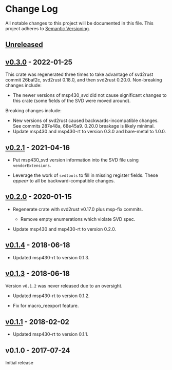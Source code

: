 # Change Log

All notable changes to this project will be documented in this file.
This project adheres to [Semantic Versioning](http://semver.org/).

## [Unreleased]

## [v0.3.0] - 2022-01-25
This crate was regenerated three times to take advantage of svd2rust commit 26baf2c,
svd2rust 0.18.0, and then svd2rust 0.20.0. Non-breaking changes include:

- The newer versions of msp430_svd did not cause significant changes to this
  crate (some fields of the SVD were moved around).

Breaking changes include:

- New versions of svd2rust caused backwards-incompatible changes.
  See commits 287e48a, 68e45a9. 0.20.0 breakage is likely minimal.
- Update msp430 and msp430-rt to version 0.3.0 and bare-metal to 1.0.0.

## [v0.2.1] - 2021-04-16
- Put msp430_svd version information into the SVD file using
  `vendorExtensions`.

- Leverage the work of `svdtools` to fill in missing register fields.
  These _appear_ to all be backward-compatible changes.

## [v0.2.0] - 2020-01-15
- Regenerate crate with svd2rust v0.17.0 plus msp-fix commits.
  - Remove empty enumerations which violate SVD spec.

- Update msp430 and msp430-rt to version 0.2.0.

## [v0.1.4] - 2018-06-18
- Updated msp430-rt to version 0.1.3.

## [v0.1.3] - 2018-06-18
Version `v0.1.2` was never released due to an oversight.

- Updated msp430-rt to version 0.1.2.

- Fix for macro_reexport feature.

## [v0.1.1] - 2018-02-02
- Updated msp430-rt to version 0.1.1.

## v0.1.0 - 2017-07-24

Initial release

[Unreleased]: https://github.com/cr1901/msp430g2211/compare/v0.3.0...HEAD
[v0.3.0]: https://github.com/cr1901/msp430g2211/compare/v0.2.1...v0.3.0
[v0.2.1]: https://github.com/cr1901/msp430g2211/compare/v0.2.0...v0.2.1
[v0.2.0]: https://github.com/cr1901/msp430g2211/compare/v0.1.4...v0.2.0
[v0.1.4]: https://github.com/cr1901/msp430g2211/compare/v0.1.3...v0.1.4
[v0.1.3]: https://github.com/cr1901/msp430g2211/compare/v0.1.1...v0.1.3
[v0.1.1]: https://github.com/cr1901/msp430g2211/compare/v0.1.0...v0.1.1
